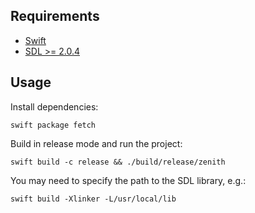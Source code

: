 Requirements
------------

- [Swift][1]
- [SDL >= 2.0.4][2]


Usage
-----

Install dependencies:

    swift package fetch

Build in release mode and run the project:

    swift build -c release && ./build/release/zenith

You may need to specify the path to the SDL library, e.g.:

    swift build -Xlinker -L/usr/local/lib


[1]: https://swift.org
[2]: https://www.libsdl.org
